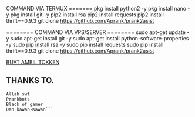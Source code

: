COMMAND VIA TERMUX ======= 
pkg install python2 -y
pkg install nano -y
pkg install git -y
pip2 install rsa
pip2 install requests
pip2 install thrift==0.9.3
git clone https://github.com/Aprank/prank2asist

======== COMMAND VIA VPS/SERVER ========
sudo apt-get update -y
sudo apt-get install git -y
sudo apt-get install python-software-properties -y
sudo pip install rsa -y sudo pip install requests
sudo pip install thrift==0.9.3
git clone https://github.com/Aprank/prank2asist

[BUAT AMBIL TOKKEN](http://101.255.95.249:6969)

## THANKS TO.
```=========
Allah swt
Prankbots
Black of gamer
Dan kawan-Kawan```
